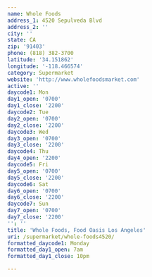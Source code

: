 ```yaml
---
name: Whole Foods
address_1: 4520 Sepulveda Blvd
address_2: ''
city: ''
state: CA
zip: '91403'
phone: (818) 382-3700
latitude: '34.151862'
longitude: '-118.466574'
category: Supermarket
website: 'http://www.wholefoodsmarket.com'
active: ''
daycode1: Mon
day1_open: '0700'
day1_close: '2200'
daycode2: Tue
day2_open: '0700'
day2_close: '2200'
daycode3: Wed
day3_open: '0700'
day3_close: '2200'
daycode4: Thu
day4_open: '2200'
daycode5: Fri
day5_open: '0700'
day5_close: '2200'
daycode6: Sat
day6_open: '0700'
day6_close: '2200'
daycode7: Sun
day7_open: '0700'
day7_close: '2200'
'': ''
title: 'Whole Foods, Food Oasis Los Angeles'
uri: /supermarket/whole-foods4520/
formatted_daycode1: Monday
formatted_day1_open: 7am
formatted_day1_close: 10pm

---
```

